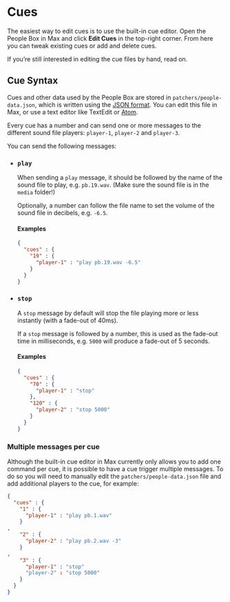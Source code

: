 # Cues

The easiest way to edit cues is to use the built-in cue editor. Open the People Box in Max and click **Edit Cues** in the top-right corner. From here you can tweak existing cues or add and delete cues.

If you’re still interested in editing the cue files by hand, read on.

## Cue Syntax

Cues and other data used by the People Box are stored in `patchers/people-data.json`, which is written using the [JSON format][30af9ea1]. You can edit this file in Max, or use a text editor like TextEdit or [Atom](https://atom.io/).

  [30af9ea1]: https://www.digitalocean.com/community/tutorials/an-introduction-to-json "An Introduction to JSON | DigitalOcean"

Every cue has a number and can send one or more messages to the different sound file players: `player-1`, `player-2` and `player-3`.

You can send the following messages:

- ### `play`

  When sending a `play` message, it should be followed by the name of the sound file to play, e.g. `pb.19.wav`. (Make sure the sound file is in the `media` folder!)
  
  Optionally, a number can follow the file name to set the volume of the sound file in decibels, e.g. `-6.5`.
  
  #### Examples
  
  ```json
  {
    "cues" : {
      "19" : {
        "player-1" : "play pb.19.wav -6.5"
      }
    }
  }
  ```

- ### `stop`

  A `stop` message by default will stop the file playing more or less instantly (with a fade-out of 40ms).
  
  If a `stop` message is followed by a number, this is used as the fade-out time in milliseconds, e.g. `5000` will produce a fade-out of 5 seconds.

  #### Examples

  ```json
  {
    "cues" : {
      "70" : {
        "player-1" : "stop"
      },
      "120" : {
        "player-2" : "stop 5000"
      }
    }
  }
  ```

### Multiple messages per cue

Although the built-in cue editor in Max currently only allows you to add one command per cue, it is possible to have a cue trigger multiple messages. To do so you will need to manually edit the `patchers/people-data.json` file and add additional players to the cue, for example:

```json
{
  "cues" : {
    "1" : {
      "player-1" : "play pb.1.wav"
    }
,
    "2" : {
      "player-2" : "play pb.2.wav -3"
    }
,
    "3" : {
      "player-1" : "stop"
      "player-2" : "stop 5000"
    }
  }
}
``` 
